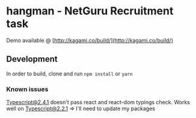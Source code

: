 # hangman - NetGuru Recruitment task 

Demo available @ [http://kagami.co/build/](http://kagami.co/build/)

## Development 
In order to build, clone and run `npm install` or `yarn`

### Known issues
Typescript@2.4.1 doesn't pass react and react-dom typings check. Works well on Typescript@2.2.1 => I'll need to update my packages
